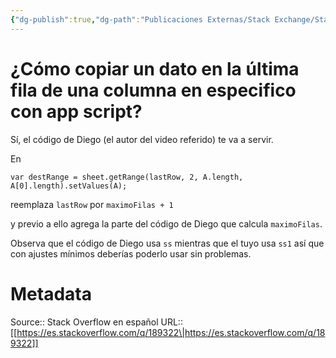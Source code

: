 ```yaml
---
{"dg-publish":true,"dg-path":"Publicaciones Externas/Stack Exchange/Stack Overflow en español/es.stackoverflow.com-189322.md","permalink":"/publicaciones-externas/stack-exchange/stack-overflow-en-espanol/es-stackoverflow-com-189322/","title":"¿Cómo copiar un dato en la última fila de una columna en especifico con app script?","hide":true,"noteIcon":"\"0\"","created":"2024-04-03T12:49:10.728-06:00","updated":"2024-04-05T16:43:54.221-06:00"}
---
```


# ¿Cómo copiar un dato en la última fila de una columna en especifico con app script?

Sí, el código de Diego (el autor del video referido) te va a servir.

En

    var destRange = sheet.getRange(lastRow, 2, A.length, A[0].length).setValues(A);

reemplaza `lastRow` por `maximoFilas + 1`

y previo a ello agrega la parte del código de Diego que calcula `maximoFilas`.

Observa que el código de Diego usa `ss` mientras que el tuyo usa `ss1` así que con ajustes mínimos deberías poderlo usar sin problemas.

# Metadata
Source:: Stack Overflow en español
URL:: [[https://es.stackoverflow.com/q/189322\|https://es.stackoverflow.com/q/189322]]

